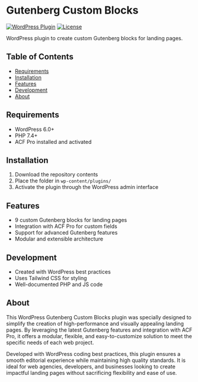 # Gutenberg Custom Blocks

[![WordPress Plugin](https://img.shields.io/badge/WordPress-Plugin-blue.svg)]()
[![License](https://img.shields.io/badge/License-GPLv2-blue.svg)]()

WordPress plugin to create custom Gutenberg blocks for landing pages.

## Table of Contents

- [Requirements](#requirements)
- [Installation](#installation)
- [Features](#features)
- [Development](#development)
- [About](#about)

## Requirements

- WordPress 6.0+
- PHP 7.4+
- ACF Pro installed and activated

## Installation

1. Download the repository contents
2. Place the folder in `wp-content/plugins/`
3. Activate the plugin through the WordPress admin interface

## Features

- 9 custom Gutenberg blocks for landing pages
- Integration with ACF Pro for custom fields
- Support for advanced Gutenberg features
- Modular and extensible architecture

## Development

- Created with WordPress best practices
- Uses Tailwind CSS for styling
- Well-documented PHP and JS code

## About

This WordPress Gutenberg Custom Blocks plugin was specially designed to simplify the creation of high-performance and visually appealing landing pages. By leveraging the latest Gutenberg features and integration with ACF Pro, it offers a modular, flexible, and easy-to-customize solution to meet the specific needs of each web project.

Developed with WordPress coding best practices, this plugin ensures a smooth editorial experience while maintaining high quality standards. It is ideal for web agencies, developers, and businesses looking to create impactful landing pages without sacrificing flexibility and ease of use.
